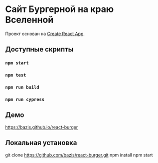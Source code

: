 # Сайт Бургерной на краю Вселенной

Проект основан на [Create React App](https://github.com/facebook/create-react-app).

## Доступные скрипты

### `npm start`
### `npm test`
### `npm run build`
### `npm run cypress`

## Демо
https://bazis.github.io/react-burger

## Локальная установка
git clone https://github.com/bazis/react-burger.git
npm install
npm start
